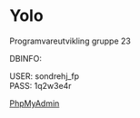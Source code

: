 # Yolo
Programvareutvikling gruppe 23

DBINFO: <br>

USER: sondrehj_fp <br>
PASS: 1q2w3e4r <br>

<a href="https://mysqladmin.stud.ntnu.no/"> PhpMyAdmin </a>